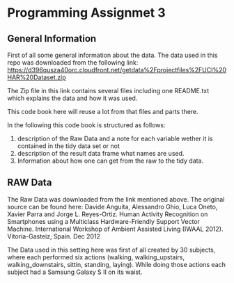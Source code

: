 # Programming Assignmet 3

## General Information

First of all some general information about the data. 
The data used in this repo was downloaded from the following link: 
https://d396qusza40orc.cloudfront.net/getdata%2Fprojectfiles%2FUCI%20HAR%20Dataset.zip

The Zip file in this link contains several files including one README.txt which explains 
the data and how it was used. 

This code book here will reuse a lot from that files and parts there. 

In the following this code book is structured as follows:

1. description of the Raw Data and a note for each variable wether it is contained in 
the tidy data set or not  
2. description of the result data frame what names are used. 
3. Information about how one can get from the raw to the tidy data. 

## RAW Data

The Raw Data was downloaded from the link mentioned above. The original source can be found
here: 
Davide Anguita, Alessandro Ghio, Luca Oneto, Xavier Parra and Jorge L. Reyes-Ortiz. Human Activity Recognition on Smartphones using a Multiclass Hardware-Friendly Support Vector Machine. International Workshop of Ambient Assisted Living (IWAAL 2012). Vitoria-Gasteiz, Spain. Dec 2012

The Data used in this setting here was first of all created by 30 subjects, where each
performed six actions (walking, walking_upstairs, walking_downstairs, sittin, standing, laying).
While doing those actions each subject had a Samsung Galaxy S II on its waist. 